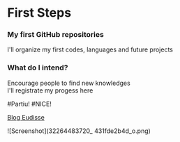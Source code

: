 # First Steps

### My first GitHub repositories 
I'll organize my first codes, languages and future projects

### What do I intend?

Encourage people to find new knowledges <br>
I'll registrate my progess here


#Partiu!
#NICE!

[Blog Eudisse](https://medium.com/eudisse)



![Screenshot](32264483720_ 431fde2b4d_o.png)


